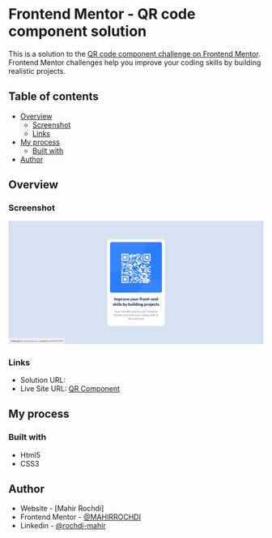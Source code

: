 # Frontend Mentor - QR code component solution

This is a solution to the [QR code component challenge on Frontend Mentor](https://www.frontendmentor.io/challenges/qr-code-component-iux_sIO_H). Frontend Mentor challenges help you improve your coding skills by building realistic projects. 

## Table of contents

- [Overview](#overview)
  - [Screenshot](#screenshot)
  - [Links](#links)
- [My process](#my-process)
  - [Built with](#built-with)
- [Author](#author)

## Overview

### Screenshot

![](images/screenshot.png)

### Links

- Solution URL: [](https://your-solution-url.com)
- Live Site URL: [QR Component](https://mahirrochdi.github.io/FrontendMentor_QR-code-component/)

## My process

### Built with

- Html5
- CSS3

## Author

- Website - [Mahir Rochdi]
- Frontend Mentor - [@MAHIRROCHDI](https://www.frontendmentor.io/profile/MAHIRROCHDI)
- Linkedin - [@rochdi-mahir](www.linkedin.com/in/rochdi-mahir)
